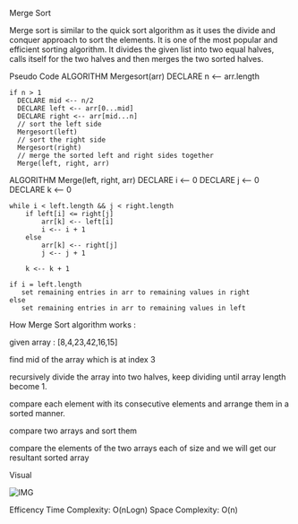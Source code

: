 Merge Sort

Merge sort is similar to the quick sort algorithm as it uses the divide and conquer approach to sort the elements. It is one of the most popular and efficient sorting algorithm. It divides the given list into two equal halves, calls itself for the two halves and then merges the two sorted halves.

Pseudo Code
ALGORITHM Mergesort(arr)
    DECLARE n <-- arr.length

    if n > 1
      DECLARE mid <-- n/2
      DECLARE left <-- arr[0...mid]
      DECLARE right <-- arr[mid...n]
      // sort the left side
      Mergesort(left)
      // sort the right side
      Mergesort(right)
      // merge the sorted left and right sides together
      Merge(left, right, arr)

ALGORITHM Merge(left, right, arr)
    DECLARE i <-- 0
    DECLARE j <-- 0
    DECLARE k <-- 0

    while i < left.length && j < right.length
        if left[i] <= right[j]
            arr[k] <-- left[i]
            i <-- i + 1
        else
            arr[k] <-- right[j]
            j <-- j + 1

        k <-- k + 1

    if i = left.length
       set remaining entries in arr to remaining values in right
    else
       set remaining entries in arr to remaining values in left

How Merge Sort algorithm works :

given array : [8,4,23,42,16,15]

find mid of the array which is at index 3

recursively divide the array into two halves, keep dividing until array length become 1.

compare each element with its consecutive elements and arrange them in a sorted manner.

compare two arrays and sort them

compare the elements of the two arrays each of size and we will get our resultant sorted array

Visual

![IMG](https://www.worldofitech.com/wp-content/uploads/2021/03/merge-sort-example_0-.1.png)

Efficency
Time Complexity: O(nLogn)
Space Complexity: O(n)